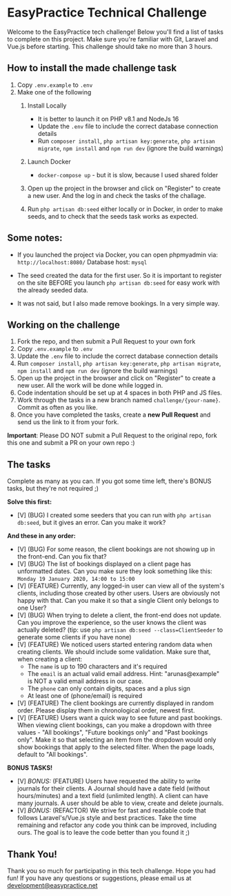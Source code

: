# EasyPractice Technical Challenge

Welcome to the EasyPractice tech challenge! Below you'll find a list of tasks to complete on this project. Make sure you're familiar with Git, Laravel and Vue.js before starting. This challenge should take no more than 3 hours.

## How to install the made challenge task

1. Copy `.env.example` to `.env`
2. Make one of the following
    1. Install Locally
        - It is better to launch it on PHP v8.1 and NodeJs 16
        - Update the `.env` file to include the correct database connection details
        - Run `composer install`, `php artisan key:generate`, `php artisan migrate`, `npm install` and `npm run dev` (ignore the build warnings)


    2. Launch Docker
        - `docker-compose up` - but it is slow, because I used shared folder

    3. Open up the project in the browser and click on "Register" to create a new user. And the log in and check the tasks of the challage.

    4. Run `php artisan db:seed` either locally or in Docker, in order to make seeds, and to check that the seeds task works as expected.

## Some notes:
  - If you launched the project via Docker,
  you can open phpmyadmin via: `http://localhost:8080/`
  Database host: `mysql`

  - The seed created the data for the first user. So it is important to register on the site BEFORE you launch `php artisan db:seed` for easy work with the already seeded data.

  - It was not said, but I also made remove bookings. In a very simple way.


## Working on the challenge

1. Fork the repo, and then submit a Pull Request to your own fork
2. Copy `.env.example` to `.env`
3. Update the `.env` file to include the correct database connection details
4. Run `composer install`, `php artisan key:generate`, `php artisan migrate`, `npm install` and `npm run dev` (ignore the build warnings)
5. Open up the project in the browser and click on "Register" to create a new user. All the work will be done while logged in.
6. Code indentation should be set up at 4 spaces in both PHP and JS files.
7. Work through the tasks in a new branch named `challenge/{your-name}`. Commit as often as you like.
8. Once you have completed the tasks, create a **new Pull Request** and send us the link to it from your fork.

**Important**: Please DO NOT submit a Pull Request to the original repo, fork this one and submit a PR on your own repo :)

## The tasks

Complete as many as you can. If you got some time left, there's BONUS tasks, but they're not required ;)

**Solve this first:**
- [V] (BUG) I created some seeders that you can run with `php artisan db:seed`, but it gives an error. Can you make it work?

**And these in any order:**
- [V] (BUG) For some reason, the client bookings are not showing up in the front-end. Can you fix that?
- [V] (BUG) The list of bookings displayed on a client page has unformatted dates. Can you make sure they look something like this: `Monday 19 January 2020, 14:00 to 15:00`
- [V] (FEATURE) Currently, any logged-in user can view all of the system's clients, including those created by other users. Users are obviously not happy with that. Can you make it so that a single Client only belongs to one User?
- [V] (BUG) When trying to delete a client, the front-end does not update. Can you improve the experience, so the user knows the client was actually deleted? (tip: use `php artisan db:seed --class=ClientSeeder` to generate some clients if you have none)
- [V] (FEATURE) We noticed users started entering random data when creating clients. We should include some validation. Make sure that, when creating a client:
  - The `name` is up to 190 characters and it's required
  - The `email` is an actual valid email address. Hint: "arunas@example" is NOT a valid email address in our case.
  - The `phone` can only contain digits, spaces and a plus sign
  - At least one of (phone/email) is required
- [V] (FEATURE) The client bookings are currently displayed in random order. Please display them in chronological order, newest first.
- [V] (FEATURE) Users want a quick way to see future and past bookings. When viewing client bookings, can you make a dropdown with three values - "All bookings", "Future bookings only" and "Past bookings only". Make it so that selecting an item from the dropdown would only show bookings that apply to the selected filter. When the page loads, default to "All bookings".

**BONUS TASKS!**
- [V] *BONUS:* (FEATURE) Users have requested the ability to write journals for their clients. A Journal should have a date field (without hours/minutes) and a text field (unlimited length). A client can have many journals. A user should be able to view, create and delete journals.
- [V] *BONUS:* (REFACTOR) We strive for fast and readable code that follows Laravel's/Vue.js style and best practices. Take the time remaining and refactor any code you think can be improved, including ours. The goal is to leave the code better than you found it ;)

## Thank You!

Thank you so much for participating in this tech challenge. Hope you had fun! If you have any questions or suggestions, please email us at development@easypractice.net
